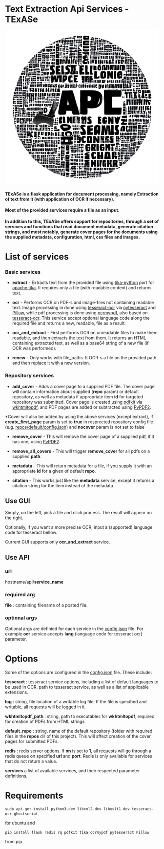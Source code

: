 # Text Extraction Api Services - TExASe

![](static/default-logo.png)

#### TExASe is a flask application for document processing, namely Extraction of text from it (with application of OCR if necessary). 
#### Most of the provided services require a file as an input.

#### In addition to this, TExASe offers support for repositories, through a set of services and functions that read document metadata, generate citation strings, and most notably, generate cover pages for the documents using the supplied metadata, configuration, html, css files and images.


# List of services
### Basic services
- **extract** - Extracts text from the provided file using [tika-python](https://pypi.org/project/tika/) port for [apache tika](https://tika.apache.org/). It requires only a file (with readable content) and returns text.


- **ocr** - Performs OCR on PDF-s and image-files not containing readable text. 
  Image processing in done using [tesseract-ocr](https://github.com/tesseract-ocr/tesseract) via [pytesseract](https://pypi.org/project/pytesseract/) and [Pillow](https://pillow.readthedocs.io/en/stable/), while pdf processing is done using [ocrmypdf](https://github.com/ocrmypdf/OCRmyPDF), also based on [tesseract-ocr](https://github.com/tesseract-ocr/tesseract).
  This service accept optional language code along the required file and returns a new, readable, file as a result.


- **ocr_and_extract** - First performs OCR on unreadable files to make them readable, and then extracts the text from them.
  It returns an HTML containing extracted text, as well as a base64 string of a new file (if OCR was performed).


- **renew** - Only works with file_paths. It OCR-s a file on the provided path and then replace it with a new version.
  
### Repository services
- **add_cover** - Adds a cover page to a supplied PDF file. The cover page will contain information about supplied (**repo** param) or default repository, as well as metadata if appropriate item **id** for targeted repository was submitted.
Cover page is created using [pdfkit](https://pypi.org/project/pdfkit/) via [wkhtmltopdf](https://wkhtmltopdf.org/), and PDF pages are added or subtracted using [PyPDF2](https://pypi.org/project/PyPDF2/). 
  
*Cover will also be added by using the above services (except extract), if **create_first_page** param is set to **true** in resprected repository config file (e.g. [repos/default/config.json](repos/default/config.json)) and **nocover** param is not set to false


- **remove_cover** - This will remove the cover page of a supplied pdf, if it has one, using [PyPDF2](https://pypi.org/project/PyPDF2/).


- **remove_all_covers** - This will trigger **remove_cover** for all pdfs on a supplied **path**.


- **metadata** - This will return metadata for a file, if you supply it with an appropriate **id** for a given of default **repo**.


- **citation** - This works just like the **metadata** service, except it returns a citation string for the item instead of the metadata.




## Use GUI
Simply, on the left, pick a file and click process. The result will appear on the right.

Optionally, if you want a more precise OCR, input a (supported) language code for tesseract bellow.

Current GUI supports only **ocr_and_extract** service.

## Use API

### url
hostname/api/**service_name**

### required arg
**file** : containing filename of a posted file.

### optional args

Optional args are definied for each service in the [config.json](config.json) file. 
For example **ocr** service accepts **lang** (language code for tesseract ocr) parameter.



# Options

Some of the options are configured in the [config.json](config.json) file. 
These include:

**tesseract** : tesseract service options, including a list of default languages to be used in OCR, path to tesseract service, as well as a list of applicable extensions.

**log** : string, file location of a writable log file. If the file is specified and writable, all requests will be logged in it.

**wkhtmltopdf_path** : string, path to executables for **wkhtmltopdf**, required for creation of PDFs from HTML strings.

**default_repo** : string, name of the default repository (folder with required files in the **repos** dir of this project). This will affect creation of the cover pages for submitted PDFs.

**redis** : redis server options. If **on** is set to **1**, all requests will go through a redis queue on specified **url** and **port**. Redis is only available for services that do not return a value.

**services** a list of available services, and their respected parameter definitions.

# Requirements
    sudo apt-get install python3-dev libxml2-dev libxslt1-dev tesseract-ocr ghostscript

for ubuntu and

    pip install flask redis rq pdfkit tika ocrmypdf pytesseract Pillow

from pip.